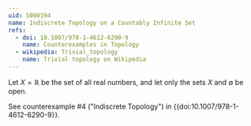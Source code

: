 ```yaml
---
uid: S000194
name: Indiscrete Topology on a Countably Infinite Set
refs:
  - doi: 10.1007/978-1-4612-6290-9 
    name: Counterexamples in Topology
  - wikipedia: Trivial_topology
    name: Trivial topology on Wikipedia
---
```

Let $X=\mathbb R$ be the set of all real numbers,
and let only the sets $X$ and $\emptyset$ be open.

See counterexample #4 ("Indiscrete Topology")
in {{doi:10.1007/978-1-4612-6290-9}}.

